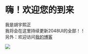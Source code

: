嗨！欢迎您的到来
==============
我是胡宇熙正<br>
我将会在这里持续更新2048UI的全部！！<br>
另外：欢迎访问[我的博客](https://huyuxizheng.wordpress.com)<br>

![](https://github.com/Huyuxizheng/-2048UI-ALL/blob/master/2048UI.jpg)




